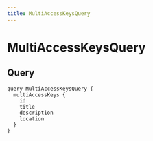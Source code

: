 ```yaml
---
title: MultiAccessKeysQuery
---
```


# MultiAccessKeysQuery

## Query

```gql
query MultiAccessKeysQuery {
  multiAccessKeys {
    id
    title
    description
    location
  }
}
```